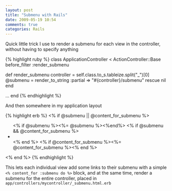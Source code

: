 ```yaml
---
layout: post
title: "Submenu with Rails"
date: 2009-05-19 10:54
comments: true
categories: Rails
---
```


Quick little trick I use to render a submenu for each view in the controller, without having to specify anything

{% highlight ruby %}
class ApplicationController < ActionController::Base
  before_filter :render_submenu

  def render_submenu
    controller = self.class.to_s.tableize.split("_")[0]
    @submenu   = render_to_string :partial => "#{controller}/submenu" rescue nil
  end

  ...
end
{% endhighlight %}

And then somewhere in my application layout

{% highlight erb %}
<% if @submenu || @content_for_submenu %>
  <div id='submenu'>
    <ul id='submenu-list'>
      <% if @submenu             %><%= @submenu %><%end%>
      <% if @submenu && @content_for_submenu %><li class="separator" id="this-page-separator">&nbsp;</li><% end %>
      <% if @content_for_submenu %><%= @content_for_submenu %><% end %>
    </ul>
  </div>
<% end %>
{% endhighlight %}

This lets each individual view add some links to their submenu with a simple `<% content_for :submenu do %>` block, and at the same time, render a submenu for the entire controller, placed in `app/controllers/mycontroller/_submenu.html.erb`